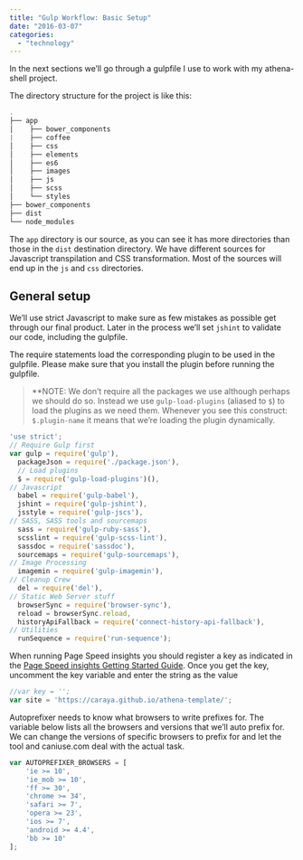 ```yaml
---
title: "Gulp Workflow: Basic Setup"
date: "2016-03-07"
categories: 
  - "technology"
---
```


In the next sections we’ll go through a gulpfile I use to work with my athena-shell project.

The directory structure for the project is like this:

```js
.
├── app
│    ├── bower_components
|    ├── coffee
│    ├── css
│    ├── elements
│    ├── es6
│    ├── images
│    ├── js
│    ├── scss
│    └── styles
├── bower_components
├── dist
└── node_modules
```

The `app` directory is our source, as you can see it has more directories than those in the `dist` destination directory. We have different sources for Javascript transpilation and CSS transformation. Most of the sources will end up in the `js` and `css` directories.

## General setup

We’ll use strict Javascript to make sure as few mistakes as possible get through our final product. Later in the process we’ll set `jshint` to validate our code, including the gulpfile.

The require statements load the corresponding plugin to be used in the gulpfile. Please make sure that you install the plugin before running the gulpfile.

> \*\*NOTE: We don’t require all the packages we use although perhaps we should do so. Instead we use `gulp-load-plugins` (aliased to `$`) to load the plugins as we need them. Whenever you see this construct: `$.plugin-name` it means that we’re loading the plugin dynamically.

```js
'use strict';
// Require Gulp first
var gulp = require('gulp'),
  packageJson = require('./package.json'),
  // Load plugins
  $ = require('gulp-load-plugins')(),
// Javascript
  babel = require('gulp-babel'),
  jshint = require('gulp-jshint'),
  jsstyle = require('gulp-jscs'),
// SASS, SASS tools and sourcemaps
  sass = require('gulp-ruby-sass'),
  scsslint = require('gulp-scss-lint'),
  sassdoc = require('sassdoc'),
  sourcemaps = require('gulp-sourcemaps'),
// Image Processing
  imagemin = require('gulp-imagemin'),
// Cleanup Crew
  del = require('del'),
// Static Web Server stuff
  browserSync = require('browser-sync'),
  reload = browserSync.reload,
  historyApiFallback = require('connect-history-api-fallback'),
// Utilities
  runSequence = require('run-sequence');
```

When running Page Speed insights you should register a key as indicated in the [Page Speed insights Getting Started Guide](https://developers.google.com/speed/docs/insightss/v2/getting-started). Once you get the key, uncomment the key variable and enter the string as the value

```js
//var key = '';
var site = 'https://caraya.github.io/athena-template/';
```

Autoprefixer needs to know what browsers to write prefixes for. The variable below lists all the browsers and versions that we’ll auto prefix for. We can change the versions of specific browsers to prefix for and let the tool and caniuse.com deal with the actual task.

```js
var AUTOPREFIXER_BROWSERS = [
    'ie >= 10',
    'ie_mob >= 10',
    'ff >= 30',
    'chrome >= 34',
    'safari >= 7',
    'opera >= 23',
    'ios >= 7',
    'android >= 4.4',
    'bb >= 10'
];
```
